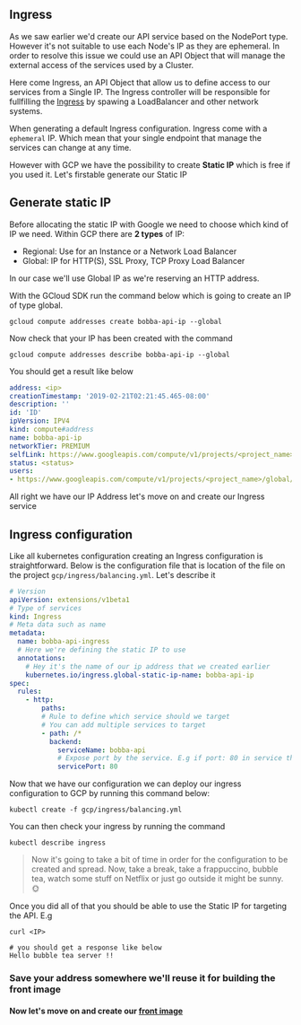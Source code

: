## Ingress

As we saw earlier we'd create our API service based on the NodePort type. However it's not suitable to use each Node's IP as they are ephemeral. In order to resolve this issue we could use an API Object that will manage the external access of the services used by a Cluster.

Here come Ingress, an API Object that allow us to define access to our services from a Single IP. The Ingress controller will be responsible for fullfilling the [Ingress](https://www.webopedia.com/TERM/I/ingress_traffic.html) by spawing a LoadBalancer and other network systems.

When generating a default Ingress configuration. Ingress come with a ```ephemeral``` IP. Which mean that your single endpoint that manage the services can change at any time.

However with GCP we have the possibility to create **Static IP** which is free if you used it. Let's firstable generate our Static IP

## Generate static IP

Before allocating the static IP with Google we need to choose which kind of IP we need. Within GCP there are **2 types** of IP:

- Regional: Use for an Instance or a Network Load Balancer
- Global: IP for HTTP(S), SSL Proxy, TCP Proxy Load Balancer

In our case we'll use Global IP as we're reserving an HTTP address.

With the GCloud SDK run the command below which is going to create an IP of type global.

```ssh
gcloud compute addresses create bobba-api-ip --global
```

Now check that your IP has been created with the command

```ssh
gcloud compute addresses describe bobba-api-ip --global
```

You should get a result like below

```yaml
address: <ip>
creationTimestamp: '2019-02-21T02:21:45.465-08:00'
description: ''
id: 'ID'
ipVersion: IPV4
kind: compute#address
name: bobba-api-ip
networkTier: PREMIUM
selfLink: https://www.googleapis.com/compute/v1/projects/<project_name>/global/addresses/bobba-api-ip
status: <status>
users:
- https://www.googleapis.com/compute/v1/projects/<project_name>/global/forwardingRules/k8s-fw-default-bobba-api-ingress--c37fc980ac025b96
```

All right we have our IP Address let's move on and create our Ingress service

## Ingress configuration

Like all kubernetes configuration creating an Ingress configuration is straightforward. Below is the configuration file that is location of the file on the project ```gcp/ingress/balancing.yml```. Let's describe it

```yaml
# Version
apiVersion: extensions/v1beta1
# Type of services
kind: Ingress
# Meta data such as name
metadata:
  name: bobba-api-ingress
  # Here we're defining the static IP to use
  annotations:
    # Hey it's the name of our ip address that we created earlier
    kubernetes.io/ingress.global-static-ip-name: bobba-api-ip
spec:
  rules:
    - http:
        paths:
        # Rule to define which service should we target
        # You can add multiple services to target
        - path: /*
          backend:
            serviceName: bobba-api
            # Expose port by the service. E.g if port: 80 in service then use 80 for servicePort
            servicePort: 80
```

Now that we have our configuration we can deploy our ingress configuration to GCP by running this command below:

```shell
kubectl create -f gcp/ingress/balancing.yml
```

You can then check your ingress by running the command 

```shell
kubectl describe ingress
```

> Now it's going to take a bit of time in order for the configuration to be created and spread. Now, take a break, take a frappuccino, bubble tea, watch some stuff on Netflix or just go outside it might be sunny. 🌞

Once you did all of that you should be able to use the Static IP for targeting the API. E.g

```shell
curl <IP>

# you should get a response like below
Hello bubble tea server !!
```

### Save your address somewhere we'll reuse it for building the front image

#### Now let's move on and create our [front image](front.md)